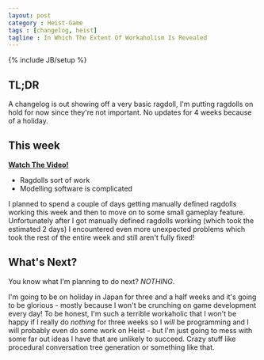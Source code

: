 ```yaml
---
layout: post
category : Heist-Game
tags : [changelog, heist]
tagline : In Which The Extent Of Workaholism Is Revealed
---
```

{% include JB/setup %}


## TL;DR

A changelog is out showing off a very basic ragdoll, I'm putting ragdolls on hold for now since they're not important. No updates for 4 weeks because of a holiday.

## This week

[**Watch The Video!**](http://youtu.be/W01M456BK7E)

- Ragdolls sort of work
- Modelling software is complicated

I planned to spend a couple of days getting manually defined ragdolls working this week and then to move on to some small gameplay feature. Unfortunately after I got manually defined ragdolls working (which took the estimated 2 days) I encountered even more unexpected problems which took the rest of the entire week and still aren't fully fixed!

## What's Next?

You know what I'm planning to do next? *NOTHING*.

I'm going to be on holiday in Japan for three and a half weeks and it's going to be glorious - mostly because I won't be crunching on game development every day! To be honest, I'm such a terrible workaholic that I won't be happy if I really do _nothing_ for three weeks so I *will* be programming and I will probably even do some work on Heist - but I'm just going to mess with some far out ideas I have that are unlikely to succeed. Crazy stuff like procedural conversation tree generation or something like that.